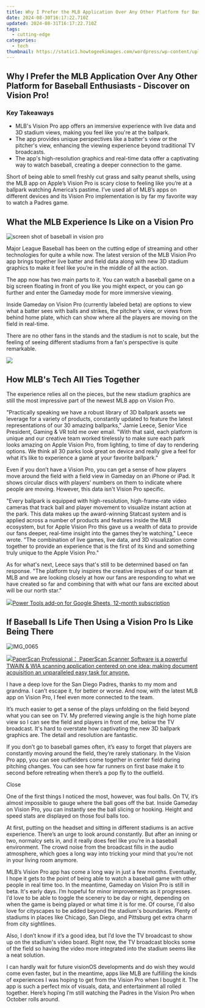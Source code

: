 ```yaml
---
title: Why I Prefer the MLB Application Over Any Other Platform for Baseball Enthusiasts - Discover on Vision Pro!
date: 2024-08-30T16:17:22.710Z
updated: 2024-08-31T16:17:22.710Z
tags:
  - cutting-edge
categories:
  - tech
thumbnail: https://static1.howtogeekimages.com/wordpress/wp-content/uploads/2024/06/man-watching-baseball-on-mlb-app-on-apple-vision-pro.jpg
---
```


## Why I Prefer the MLB Application Over Any Other Platform for Baseball Enthusiasts - Discover on Vision Pro!

### Key Takeaways

* MLB's Vision Pro app offers an immersive experience with live data and 3D stadium views, making you feel like you're at the ballpark.
* The app provides unique perspectives like a batter's view or the pitcher's view, enhancing the viewing experience beyond traditional TV broadcasts.
* The app's high-resolution graphics and real-time data offer a captivating way to watch baseball, creating a deeper connection to the game.

 Short of being able to smell freshly cut grass and salty peanut shells, using the MLB app on Apple’s Vision Pro is scary close to feeling like you’re at a ballpark watching America’s pastime. I’ve used all of MLB’s apps on different devices and its Vision Pro implementation is by far my favorite way to watch a Padres game.

##  What the MLB Experience Is Like on a Vision Pro

![screen shot of baseball in vision pro](https://static1.howtogeekimages.com/wordpress/wp-content/uploads/2024/06/img_0070.PNG) 

 Major League Baseball has been on the cutting edge of streaming and other technologies for quite a while now. The latest version of the MLB Vision Pro app brings together live batter and field data along with new 3D stadium graphics to make it feel like you’re in the middle of all the action.

 The app now has two main parts to it. You can watch a baseball game on a big screen floating in front of you like you might expect, or you can go further and enter the Gameday mode for more immersive viewing.

 Inside Gameday on Vision Pro (currently labeled beta) are options to view what a batter sees with balls and strikes, the pitcher’s view, or views from behind home plate, which can show where all the players are moving on the field in real-time.

 There are no other fans in the stands and the stadium is not to scale, but the feeling of seeing different stadiums from a fan's perspective is quite remarkable.

<!-- affiliate ads begin -->
<a href="https://secure.2checkout.com/order/checkout.php?PRODS=4620778&QTY=1&AFFILIATE=108875&CART=1"><img src="https://secure.avangate.com/images/merchant/07dd4d5a72f5740ef0f035f201951476/300__250banner.jpg" border="0"></a>
<!-- affiliate ads end -->
##  How MLB's Tech All Ties Together

 The experience relies all on the pieces, but the new stadium graphics are still the most impressive part of the newest MLB app on Vision Pro.

 "Practically speaking we have a robust library of 3D ballpark assets we leverage for a variety of products, constantly updated to feature the latest representations of our 30 amazing ballparks," Jamie Leece, Senior Vice President, Gaming & VR told me over email. "With that said, each platform is unique and our creative team worked tirelessly to make sure each park looks amazing on Apple Vision Pro, from lighting, to time of day to rendering options. We think all 30 parks look great on device and really give a feel for what it’s like to experience a game at your favorite ballpark."

 Even if you don’t have a Vision Pro, you can get a sense of how players move around the field with a field view in Gameday on an iPhone or iPad. It shows circular discs with players' numbers on them to indicate where people are moving. However, this data isn't Vision Pro specific.

 "Every ballpark is equipped with high-resolution, high-frame-rate video cameras that track ball and player movement to visualize instant action at the park. This data makes up the award-winning Statcast system and is applied across a number of products and features inside the MLB ecosystem, but for Apple Vision Pro this gave us a wealth of data to provide our fans deeper, real-time insight into the games they’re watching," Leece wrote. "The combination of live games, live data, and 3D visualization come together to provide an experience that is the first of its kind and something truly unique to the Apple Vision Pro."

 As for what's next, Leece says that's still to be determined based on fan response. "The platform truly inspires the creative impulses of our team at MLB and we are looking closely at how our fans are responding to what we have created so far and combining that with what our fans are excited about will be our north star."

<!-- affiliate ads begin -->
<a href="https://secure.2checkout.com/order/checkout.php?PRODS=4721564&QTY=1&AFFILIATE=108875&CART=1"><img src="https://secure.avangate.com/images/merchant/c14a8df1e1b4d5297e9cb30cb34d5a00/products/copy_power-tools-48.png" border="0">Power Tools add-on for Google Sheets, 12-month subscription</a>
<!-- affiliate ads end -->
##  If Baseball Is Life Then Using a Vision Pro Is Like Being There

![IMG_0065](https://static1.howtogeekimages.com/wordpress/wp-content/uploads/2024/06/img_0065.PNG) 

<!-- affiliate ads begin -->
<a href="https://secure.2checkout.com/order/checkout.php?PRODS=37540879&QTY=1&AFFILIATE=108875&CART=1"><img src="https://paperscan.orpalis.com/img/content/You_prefer_to_use.png" border="0">PaperScan Professional： PaperScan Scanner Software is a powerful TWAIN & WIA scanning application centered on one idea: making document acquisition an unparalleled easy task for anyone.</a>
<!-- affiliate ads end -->
 I have a deep love for the San Diego Padres, thanks to my mom and grandma. I can’t escape it, for better or worse. And now, with the latest MLB app on Vision Pro, I feel even more connected to the team.

 It’s much easier to get a sense of the plays unfolding on the field beyond what you can see on TV. My preferred viewing angle is the high home plate view so I can see the field and players in front of me, below the TV broadcast. It's hard to overstate how captivating the new 3D ballpark graphics are. The detail and resolution are fantastic.

 If you don’t go to baseball games often, it’s easy to forget that players are constantly moving around the field, they’re rarely stationary. In the Vision Pro app, you can see outfielders come together in center field during pitching changes. You can see how far runners on first base make it to second before retreating when there’s a pop fly to the outfield.

Close 

 One of the first things I noticed the most, however, was foul balls. On TV, it’s almost impossible to gauge where the ball goes off the bat. Inside Gameday on Vision Pro, you can instantly see the ball slicing or hooking. Height and speed stats are displayed on those foul balls too.

 At first, putting on the headset and sitting in different stadiums is an active experience. There’s an urge to look around constantly. But after an inning or two, normalcy sets in, and it really does feel like you’re in a baseball environment. The crowd noise from the broadcast fills in the audio atmosphere, which goes a long way into tricking your mind that you’re not in your living room anymore.

 MLB’s Vision Pro app has come a long way in just a few months. Eventually, I hope it gets to the point of being able to watch a baseball game with other people in real time too. In the meantime, Gameday on Vision Pro is still in beta. It's early days. I’m hopeful for minor improvements as it progresses. I’d love to be able to toggle the scenery to be day or night, depending on when the game is being played or what time it is for me. Of course, I'd also love for cityscapes to be added beyond the stadium's boundaries. Plenty of stadiums in places like Chicago, San Diego, and Pittsburg get extra charm from city sightlines.

 Also, I don’t know if it’s a good idea, but I’d love the TV broadcast to show up on the stadium's video board. Right now, the TV broadcast blocks some of the field so having the video more integrated into the stadium seems like a neat solution.

 I can hardly wait for future visionOS developments and do wish they would come even faster, but in the meantime, apps like MLB are fulfilling the kinds of experiences I was hoping to get from the Vision Pro when I bought it. The app is such a perfect mix of visuals, data, and entertainment all rolled together. Here’s hoping I’m still watching the Padres in the Vision Pro when October rolls around.

<ins class="adsbygoogle"
     style="display:block"
     data-ad-format="autorelaxed"
     data-ad-client="ca-pub-7571918770474297"
     data-ad-slot="1223367746"></ins>



<ins class="adsbygoogle"
     style="display:block"
     data-ad-client="ca-pub-7571918770474297"
     data-ad-slot="8358498916"
     data-ad-format="auto"
     data-full-width-responsive="true"></ins>


